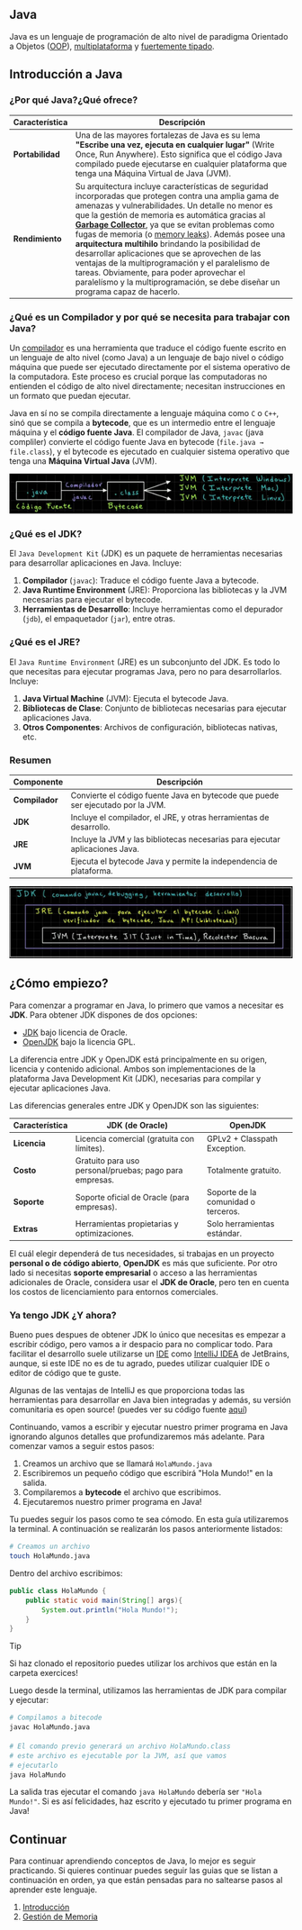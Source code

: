 ## Java

Java es un lenguaje de programación de alto nivel de paradigma Orientado a Objetos ([OOP](https://es.wikipedia.org/wiki/Programaci%C3%B3n_orientada_a_objetos)), [multiplataforma](https://es.wikipedia.org/wiki/Multiplataforma) y [fuertemente tipado](https://es.wikipedia.org/wiki/Tipado_fuerte).

## Introducción a Java

### ¿Por qué Java?¿Qué ofrece?

| Característica                              | Descripción                                                       |
|---------------------------------------------|-------------------------------------------------------------------|
| **Portabilidad** | Una de las mayores fortalezas de Java es su lema **"Escribe una vez, ejecuta en cualquier lugar"** (Write Once, Run Anywhere). Esto significa que el código Java compilado puede ejecutarse en cualquier plataforma que tenga una Máquina Virtual de Java (JVM). |
| **Rendimiento**  | Su arquitectura incluye características de seguridad incorporadas que protegen contra una amplia gama de amenazas y vulnerabilidades. Un detalle no menor es que la gestión de memoria es automática gracias al **[Garbage Collector](https://es.wikipedia.org/wiki/Recolector_de_basura)**, ya que se evitan problemas como fugas de memoria (o [memory leaks](https://es.wikipedia.org/wiki/Fuga_de_memoria)). Además posee una **arquitectura multihilo** brindando la posibilidad de desarrollar aplicaciones que se aprovechen de las ventajas de la multiprogramación y el paralelismo de tareas. Obviamente, para poder aprovechar el paralelísmo y la multiprogramación, se debe diseñar un programa capaz de hacerlo. |

### ¿Qué es un Compilador y por qué se necesita para trabajar con Java?

Un [compilador](https://es.wikipedia.org/wiki/Compilador) es una herramienta que traduce el código fuente escrito en un lenguaje de alto nivel (como Java) a un lenguaje de bajo nivel o código máquina que puede ser ejecutado directamente por el sistema operativo de la computadora. Este proceso es crucial porque las computadoras no entienden el código de alto nivel directamente; necesitan instrucciones en un formato que puedan ejecutar.

Java en sí no se compila directamente a lenguaje máquina como `C` o `C++`, sinó que se compila a **bytecode**, que es un intermedio entre el lenguaje máquina y el **código fuente Java**. El compilador de Java, `javac` (java compliler) convierte el código fuente Java en bytecode (`file.java → file.class`), y el bytecode es ejecutado en cualquier sistema operativo que tenga una **Máquina Virtual Java** (JVM).

<p align="center">
  <img src="media/JDK.png" alt="Java Development Kit">
</p>

### ¿Qué es el JDK?

El `Java Development Kit` (JDK) es un paquete de herramientas necesarias para desarrollar aplicaciones en Java. Incluye:
1. **Compilador** (`javac`): Traduce el código fuente Java a bytecode.
2. **Java Runtime Environment** (JRE): Proporciona las bibliotecas y la JVM necesarias para ejecutar el bytecode.
3. **Herramientas de Desarrollo**: Incluye herramientas como el depurador (`jdb`), el empaquetador (`jar`), entre otras.

### ¿Qué es el JRE?

El `Java Runtime Environment` (JRE) es un subconjunto del JDK. Es todo lo que necesitas para ejecutar programas Java, pero no para desarrollarlos. Incluye:
1. **Java Virtual Machine** (JVM): Ejecuta el bytecode Java.
2. **Bibliotecas de Clase**: Conjunto de bibliotecas necesarias para ejecutar aplicaciones Java.
3. **Otros Componentes**: Archivos de configuración, bibliotecas nativas, etc.

### Resumen

| Componente | Descripción |
|------------|-------------|
| **Compilador** | Convierte el código fuente Java en bytecode que puede ser ejecutado por la JVM. |
| **JDK** | Incluye el compilador, el JRE, y otras herramientas de desarrollo. |
| **JRE** | Incluye la JVM y las bibliotecas necesarias para ejecutar aplicaciones Java. |
| **JVM** | Ejecuta el bytecode Java y permite la independencia de plataforma. |

<p align="center">
  <img src="media/JDK2.png" alt="Java Runtime Environment">
</p>


## ¿Cómo empiezo?

Para comenzar a programar en Java, lo primero que vamos a necesitar es **JDK**. Para obtener JDK dispones de dos opciones:
- [JDK](https://www.oracle.com/java/technologies/downloads/) bajo licencia de Oracle.
- [OpenJDK](https://openjdk.org/) bajo la licencia GPL.

La diferencia entre JDK y OpenJDK está principalmente en su origen, licencia y contenido adicional. Ambos son implementaciones de la plataforma Java Development Kit (JDK), necesarias para compilar y ejecutar aplicaciones Java.

Las diferencias generales entre JDK y OpenJDK son las siguientes:

| Característica           | **JDK (de Oracle)**                         | **OpenJDK**                     |
|--------------------------|---------------------------------------------|----------------------------------|
| **Licencia**             | Licencia comercial (gratuita con límites). | GPLv2 + Classpath Exception.    |
| **Costo**                | Gratuito para uso personal/pruebas; pago para empresas. | Totalmente gratuito.            |
| **Soporte**              | Soporte oficial de Oracle (para empresas). | Soporte de la comunidad o terceros. |
| **Extras**               | Herramientas propietarias y optimizaciones. | Solo herramientas estándar.     |


El cuál elegir dependerá de tus necesidades, si trabajas en un proyecto **personal o de código abierto**, **OpenJDK** es más que suficiente. Por otro lado si necesitas **soporte empresarial** o acceso a las herramientas adicionales de Oracle, considera usar el **JDK de Oracle**, pero ten en cuenta los costos de licenciamiento para entornos comerciales.

### Ya tengo JDK ¿Y ahora?

Bueno pues despues de obtener JDK lo único que necesitas es empezar a escribir código, pero vamos a ir despacio para no complicar todo. Para facilitar el desarrollo suele utilizarse un [IDE](https://es.wikipedia.org/wiki/Entorno_de_desarrollo_integrado) como [IntelliJ IDEA](https://www.jetbrains.com/idea/) de JetBrains, aunque, si este IDE no es de tu agrado, puedes utilizar cualquier IDE o editor de código que te guste.

Algunas de las ventajas de IntelliJ es que proporciona todas las herramientas para desarrollar en Java bien integradas y además, su versión comunitaria es open source! (puedes ver su código fuente [aquí](https://github.com/JetBrains/intellij-community))

Continuando, vamos a escribir y ejecutar nuestro primer programa en Java ignorando algunos detalles que profundizaremos más adelante. Para comenzar vamos a seguir estos pasos:
1. Creamos un archivo que se llamará `HolaMundo.java`
2. Escribiremos un pequeño código que escribirá "Hola Mundo!" en la salida.
3. Compilaremos a **bytecode** el archivo que escribimos.
4. Ejecutaremos nuestro primer programa en Java!

Tu puedes seguir los pasos como te sea cómodo. En esta guía utilizaremos la terminal. A continuación se realizarán los pasos anteriormente listados:

```bash
# Creamos un archivo
touch HolaMundo.java
```
Dentro del archivo escribimos:

```java
public class HolaMundo {
    public static void main(String[] args){
        System.out.println("Hola Mundo!");
    }
}
```

> [!TIP]
> Si haz clonado el repositorio puedes utilizar los archivos que están en la carpeta exercices!

Luego desde la terminal, utilizamos las herramientas de JDK para compilar y ejecutar:

```bash
# Compilamos a bitecode
javac HolaMundo.java

# El comando previo generará un archivo HolaMundo.class
# este archivo es ejecutable por la JVM, así que vamos 
# ejecutarlo
java HolaMundo
```

La salida tras ejecutar el comando `java HolaMundo` debería ser `"Hola Mundo!"`. Si es así felicidades, haz escrito y ejecutado tu primer programa en Java!

## Continuar

Para continuar aprendiendo conceptos de Java, lo mejor es seguir practicando. Si quieres continuar puedes seguir las guias que se listan a continuación en orden, ya que están pensadas para no saltearse pasos al aprender este lenguaje.

1. [Introducción](./guias/introduccion.md)
2. [Gestión de Memoria](./guias/getion_de_memoria.md)